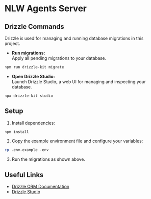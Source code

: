 # NLW Agents Server

## Drizzle Commands

Drizzle is used for managing and running database migrations in this project.

- **Run migrations:**  
Apply all pending migrations to your database.

```bash
npm run drizzle-kit migrate
```

- **Open Drizzle Studio:**  
Launch Drizzle Studio, a web UI for managing and inspecting your database.

```bash
npx drizzle-kit studio
```

## Setup

1. Install dependencies:

```bash
npm install
```

2. Copy the example environment file and configure your variables:

```bash
cp .env.example .env
```

3. Run the migrations as shown above.

## Useful Links

- [Drizzle ORM Documentation](https://orm.drizzle.team/docs)
- [Drizzle Studio](https://orm.drizzle.team/docs/studio)
